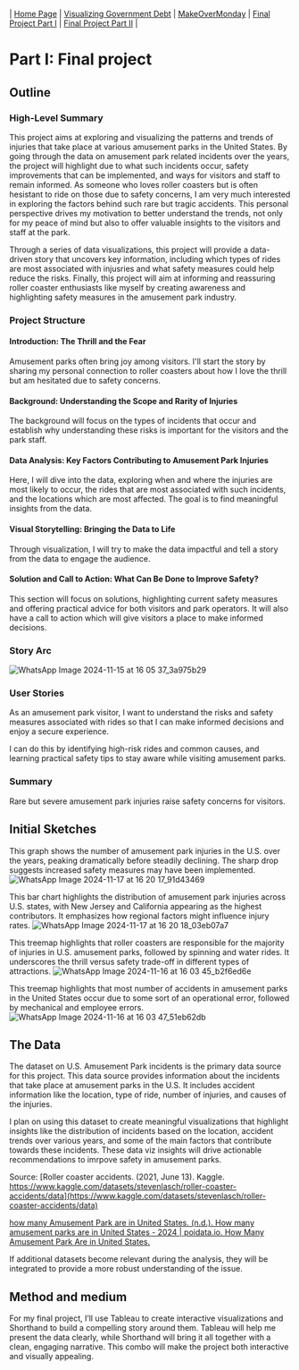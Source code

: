 | [Home Page](https://maitri-surti.github.io/maitri-surti-portfolio/) | [Visualizing Government Debt](https://maitri-surti.github.io/maitri-surti-portfolio/dataviz2) | [MakeOverMonday](https://maitri-surti.github.io/maitri-surti-portfolio/makeOverMonday) | [Final Project Part I](https://maitri-surti.github.io/maitri-surti-portfolio/final_project_MaitriSurti) | [Final Project Part II](https://maitri-surti.github.io/maitri-surti-portfolio/final_project_part2_MaitriSurti) |

# Part I: Final project

## Outline

### High-Level Summary
This project aims at exploring and visualizing the patterns and trends of injuries that take place at various amusement parks in the United States. By going through the data on amusement park related incidents over the years, the project will highlight due to what such incidents occur, safety improvements that can be implemented, and ways for visitors and staff to remain informed. As someone who loves roller coasters but is often hesistant to ride on those due to safety concerns, I am very much interested in exploring the factors behind such rare but tragic accidents. This personal perspective drives my motivation to better understand the trends, not only for my peace of mind but also to offer valuable insights to the visitors and staff at the park. 

Through a series of data visualizations, this project will provide a data-driven story that uncovers key information, including which types of rides are most associated with injusries and what safety measures could help reduce the risks. Finally, this project will aim at informing and reassuring roller coaster enthusiasts like myself by creating awareness and highlighting safety measures in the amusement park industry. 

### Project Structure

#### Introduction: The Thrill and the Fear

Amusement parks often bring joy among visitors. I'll start the story by sharing my personal connection to roller coasters about how I love the thrill but am hesitated due to safety concerns. 
#### Background: Understanding the Scope and Rarity of Injuries

The background will focus on the types of incidents that occur and establish why understanding these risks is important for the visitors and the park staff. 
#### Data Analysis: Key Factors Contributing to Amusement Park Injuries

Here, I will dive into the data, exploring when and where the injuries are most likely to occur, the rides that are most associated with such incidents, and the locations which are most affected. The goal is to find meaningful insights from the data. 
#### Visual Storytelling: Bringing the Data to Life

Through visualization, I will try to make the data impactful and tell a story from the data to engage the audience.
#### Solution and Call to Action: What Can Be Done to Improve Safety?

This section will focus on solutions, highlighting current safety measures and offering practical advice for both visitors and park operators. It will also have a call to action which will give visitors a place to make informed decisions. 

### Story Arc
![WhatsApp Image 2024-11-15 at 16 05 37_3a975b29](https://github.com/user-attachments/assets/e41147e1-ea3a-4361-8117-fe17ff844c52)

### User Stories
As an amusement park visitor, I want to understand the risks and safety measures associated with rides so that I can make informed decisions and enjoy a secure experience.

I can do this by identifying high-risk rides and common causes, and learning practical safety tips to stay aware while visiting amusement parks.

### Summary
Rare but severe amusement park injuries raise safety concerns for visitors.

## Initial Sketches

This graph shows the number of amusement park injuries in the U.S. over the years, peaking dramatically before steadily declining. The sharp drop suggests increased safety measures may have been implemented.
![WhatsApp Image 2024-11-17 at 16 20 17_91d43469](https://github.com/user-attachments/assets/0dc256ea-94a8-4d6b-88f4-2dd888ce817a)


This bar chart highlights the distribution of amusement park injuries across U.S. states, with New Jersey and California appearing as the highest contributors. It emphasizes how regional factors might influence injury rates.
![WhatsApp Image 2024-11-17 at 16 20 18_03eb07a7](https://github.com/user-attachments/assets/7539be1d-9e79-40ff-ac63-c9c6f805f35e)


This treemap highlights that roller coasters are responsible for the majority of injuries in U.S. amusement parks, followed by spinning and water rides. It underscores the thrill versus safety trade-off in different types of attractions.
![WhatsApp Image 2024-11-16 at 16 03 45_b2f6ed6e](https://github.com/user-attachments/assets/8c9cdb0f-28da-4c8d-a0e7-d08c375c2844)

This treemap highlights that most number of accidents in amusement parks in the United States occur due to some sort of an operational error, followed by mechanical and employee errors. 
![WhatsApp Image 2024-11-16 at 16 03 47_51eb62db](https://github.com/user-attachments/assets/4c7d1356-1af2-42b5-b0ee-11c41753d40f)

## The Data

The dataset on U.S. Amusement Park incidents is the primary data source for this project. This data source provides information about the incidents that take place at amusement parks in the U.S. It includes accident information like the location, type of ride, number of injuries, and causes of the injuries. 

I plan on using this dataset to create meaningful visualizations that highlight insights like the distribution of incidents based on the location, accident trends over various years, and some of the main factors that contribute towards these incidents. These data viz insights will drive actionable recommendations to imrpove safety in amusement parks. 

Source: [Roller coaster accidents. (2021, June 13). Kaggle. https://www.kaggle.com/datasets/stevenlasch/roller-coaster-accidents/data](https://www.kaggle.com/datasets/stevenlasch/roller-coaster-accidents/data)

[how many Amusement Park are in United States. (n.d.). How many amusement parks are in United States - 2024 | poidata.io. How Many Amusement Park Are in United States.](https://www.poidata.io/report/amusement-park/united-states)

If additional datasets become relevant during the analysis, they will be integrated to provide a more robust understanding of the issue.

## Method and medium
For my final project, I’ll use Tableau to create interactive visualizations and Shorthand to build a compelling story around them. Tableau will help me present the data clearly, while Shorthand will bring it all together with a clean, engaging narrative. This combo will make the project both interactive and visually appealing.





